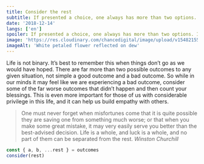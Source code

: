 ```yaml
---
title: Consider the rest
subtitle: If presented a choice, one always has more than two options. If they don't appear on the surface, dig deeper.
date: '2018-12-14'
langs: ['en']
spoiler: If presented a choice, one always has more than two options. If they don't appear on the surface, dig deeper.
image: 'https://res.cloudinary.com/chancedigital/image/upload/v1548215581/chance.tech/images/aaron-burden-267491-unsplash-1568x1176.jpg'
imageAlt: 'White petaled flower reflected on dew'
---
```


Life is not binary. It’s best to remember this when things don’t go as we would have hoped. There are far more than two possible outcomes to any given situation, not simple a good outcome and a bad outcome. So while in our minds it may feel like we are experiencing a bad outcome, consider some of the far worse outcomes that didn’t happen and then count your blessings. This is even more important for those of us with considerable privilege in this life, and it can help us build empathy with others.

> One must never forget when misfortunes come that it is quite possible they are saving one from something much worse; or that when you make some great mistake, it may very easily serve you better than the best-advised decision. Life is a whole, and luck is a whole, and no part of them can be separated from the rest.
> <cite><span>Winston Churchill</span></cite>

```js
const { a, b, ...rest } = outcomes
consider(rest)
```
